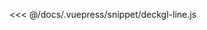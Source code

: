 <ClientOnly>
  <common-code-view name="deckgl-line" :is-code-view="false"/>
</ClientOnly>

<<< @/docs/.vuepress/snippet/deckgl-line.js

